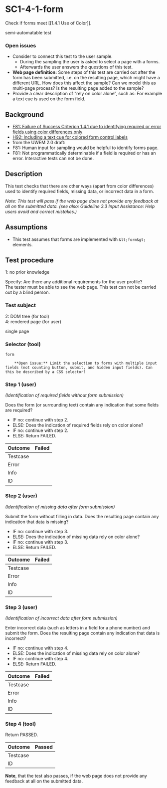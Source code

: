
# SC1-4-1-form

Check if forms meet [[1.4.1 Use of Color]].

semi-automatable test


### Open issues
- Consider to connect this test to the user sample.
  - During the sampling the user is asked to select a page with a forms.
  - Afterwards the user answers the questions of this test.
- **Web page definition:** Some steps of this test are carried out after the form has been submitted, i.e. on the resulting page, which might have a different URL. How does this affect the sample? Can we model this as multi-page process? Is the resulting page added to the sample?
- Provide a clear description of “rely on color alone”, such as: For example a text cue is used on the form field.


## Background
- [F81: Failure of Success Criterion 1.4.1 due to identifying required or error fields using color differences only](http://www.w3.org/TR/2014/NOTE-WCAG20-TECHS-20140311/F81.html)
- [H92: Including a text cue for colored form control labels](http://www.w3.org/TR/2014/NOTE-WCAG20-TECHS-20140311/H92.html)
- from the UWEM 2.0 draft:
- F81: Human input for sampling would be helpful to identify forms page.
- F81: Not programmatically determinable if a field is required or has an error. Interactive tests can not be done.


## Description
This test checks that there are other ways (apart from color differences) used to identify required fields, missing data, or incorrect data in a form.

*Note: This test will pass if the web page does not provide any feedback at all on the submitted data. (see also: Guideline 3.3 Input Assistance: Help users avoid and correct mistakes.)*


## Assumptions

- This test assumes that forms are implemented with `&lt;form&gt;` elements.


## Test procedure

1: no prior knowledge

Specify: Are there any additional requirements for the user profile?<br />The tester must be able to see the web page. This test can not be carried out by a blind person.

### Test subject

2: DOM tree (for tool)<br />4: rendered page (for user)

single page

### Selector (tool)

`form`

````
	**Open issue:** Limit the selection to forms with multiple input fields (not counting button, submit, and hidden input fields). Can this be described by a CSS selector?
````

### Step 1 (user)

*(Identification of required fields without form submission)*

Does the form (or surrounding text) contain any indication that some fields are required?

- IF no: continue with step 2.
- ELSE: Does the indication of required fields rely on color alone?
- IF no: continue with step 2.
- ELSE: Return FAILED.

| Outcome  | Failed
|----------|-----
| Testcase |
| Error    |
| Info     |
| ID       |


### Step 2 (user)

*(Identification of missing data after form submission)*

Submit the form without filling in data. Does the resulting page contain any indication that data is missing?

- IF no: continue with step 3.
- ELSE: Does the indication of missing data rely on color alone?
- IF no: continue with step 3.
- ELSE: Return FAILED.

| Outcome  | Failed
|----------|-----
| Testcase |
| Error    |
| Info     |
| ID       |

### Step 3 (user)

*(Identification of incorrect data after form submission)*

Enter incorrect data (such as letters in a field for a phone number) and submit the form. Does the resulting page contain any indication that data is incorrect?

- IF no: continue with step 4.
- ELSE: Does the indication of missing data rely on color alone?
- IF no: continue with step 4.
- ELSE: Return FAILED.

| Outcome  | Failed
|----------|-----
| Testcase |
| Error    |
| Info     |
| ID       |

### Step 4 (tool)

Return PASSED.

| Outcome  | Passed
|----------|-----
| Testcase |
| ID       |

**Note**, that the test also passes, if the web page does not provide any feedback at all on the submitted data.
